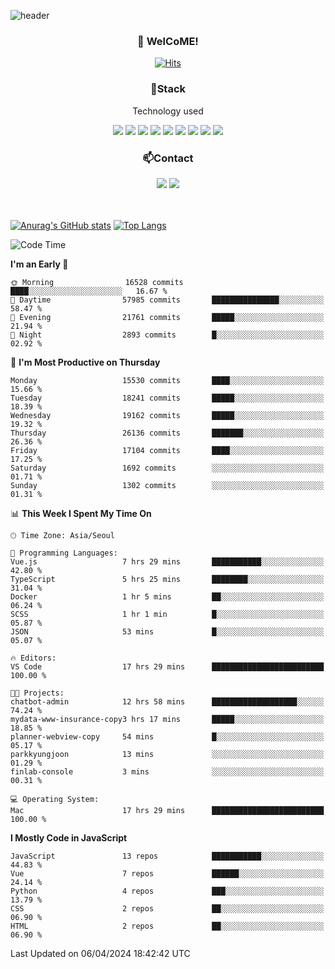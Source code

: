 ![header](https://capsule-render.vercel.app/api?type=waving&color=gradient&height=200&text=Kyungjoon&fontAlign=70&fontAlignY=40&animation=twinkling)

<h3 align="center">👋 WelCoME!</h3>

<div align=center>
  
[![Hits](https://hits.seeyoufarm.com/api/count/incr/badge.svg?url=https%3A%2F%2Fgithub.com%2Fuvula6921&count_bg=%2322BAC9&title_bg=%23827F7F&icon=iconify.svg&icon_color=%2325A27F&title=visits&edge_flat=false)](https://hits.seeyoufarm.com)
  
</div>
<h3 align="center">📌Stack</h3>
<p align="center">Technology used</p>
<div align="center"><img src="https://img.shields.io/badge/HTML5-E34F26?style=flat-square&logo=HTML5&logoColor=white"></img> <img src="https://img.shields.io/badge/CSS3-0A84FF?style=flat-square&logo=CSS3&logoColor=white"></img> <img src="https://img.shields.io/badge/JavaScript-FFCD11?style=flat-square&logo=JavaScript&logoColor=white"></img> <img src="https://img.shields.io/badge/React-00BCF6?style=flat-square&logo=React&logoColor=white"></img> <img src="https://img.shields.io/badge/jQuery-3655FF?style=flat-square&logo=jQuery&logoColor=white"></img> <img src="https://img.shields.io/badge/Ruby-E0115F?style=flat-square&logo=Ruby&logoColor=white"></img> <img src="https://img.shields.io/badge/Python-4B8BBE?style=flat-square&logo=Python&logoColor=white"></img> <img src="https://img.shields.io/badge/Vue-4FC08D?style=flat-square&logo=Vue.js&logoColor=white"></img> <img src="https://img.shields.io/badge/Nuxt-00DC82?style=flat-square&logo=Nuxt.js&logoColor=white"></img></div>

<h3 align="center">📫Contact</h3>
<div align="center"><a href="https://velog.io/@uvula6921/"><img src="https://img.shields.io/badge/Blog-20c997?style=flat-square&logo=V&logoColor=white"/></a> <a href="pkj6921@gmail.com"><img src="https://img.shields.io/badge/Gmail-EA4335?style=flat-square&logo=Gmail&logoColor=white"/></a></div>
<br>
<br>

[![Anurag's GitHub stats](https://github-readme-stats.vercel.app/api?username=uvula6921&hide=stars,issues&show_icons=true&count_private=true&theme=tokyonight)](https://github.com/anuraghazra/github-readme-stats)
[![Top Langs](https://github-readme-stats.vercel.app/api/top-langs/?username=uvula6921&hide=css,jupyter%20notebook,html&exclude_repo=uvula6921,uvula6921.github.io&layout=compact&langs_count=8)](https://github.com/anuraghazra/github-readme-stats)

<!--START_SECTION:waka-->
![Code Time](http://img.shields.io/badge/Code%20Time-2%2C201%20hrs%2037%20mins-blue)

**I'm an Early 🐤** 

```text
🌞 Morning                16528 commits       ████░░░░░░░░░░░░░░░░░░░░░   16.67 % 
🌆 Daytime                57985 commits       ███████████████░░░░░░░░░░   58.47 % 
🌃 Evening                21761 commits       █████░░░░░░░░░░░░░░░░░░░░   21.94 % 
🌙 Night                  2893 commits        █░░░░░░░░░░░░░░░░░░░░░░░░   02.92 % 
```
📅 **I'm Most Productive on Thursday** 

```text
Monday                   15530 commits       ████░░░░░░░░░░░░░░░░░░░░░   15.66 % 
Tuesday                  18241 commits       █████░░░░░░░░░░░░░░░░░░░░   18.39 % 
Wednesday                19162 commits       █████░░░░░░░░░░░░░░░░░░░░   19.32 % 
Thursday                 26136 commits       ███████░░░░░░░░░░░░░░░░░░   26.36 % 
Friday                   17104 commits       ████░░░░░░░░░░░░░░░░░░░░░   17.25 % 
Saturday                 1692 commits        ░░░░░░░░░░░░░░░░░░░░░░░░░   01.71 % 
Sunday                   1302 commits        ░░░░░░░░░░░░░░░░░░░░░░░░░   01.31 % 
```


📊 **This Week I Spent My Time On** 

```text
🕑︎ Time Zone: Asia/Seoul

💬 Programming Languages: 
Vue.js                   7 hrs 29 mins       ███████████░░░░░░░░░░░░░░   42.80 % 
TypeScript               5 hrs 25 mins       ████████░░░░░░░░░░░░░░░░░   31.04 % 
Docker                   1 hr 5 mins         ██░░░░░░░░░░░░░░░░░░░░░░░   06.24 % 
SCSS                     1 hr 1 min          █░░░░░░░░░░░░░░░░░░░░░░░░   05.87 % 
JSON                     53 mins             █░░░░░░░░░░░░░░░░░░░░░░░░   05.07 % 

🔥 Editors: 
VS Code                  17 hrs 29 mins      █████████████████████████   100.00 % 

🐱‍💻 Projects: 
chatbot-admin            12 hrs 58 mins      ███████████████████░░░░░░   74.24 % 
mydata-www-insurance-copy3 hrs 17 mins       █████░░░░░░░░░░░░░░░░░░░░   18.85 % 
planner-webview-copy     54 mins             █░░░░░░░░░░░░░░░░░░░░░░░░   05.17 % 
parkkyungjoon            13 mins             ░░░░░░░░░░░░░░░░░░░░░░░░░   01.29 % 
finlab-console           3 mins              ░░░░░░░░░░░░░░░░░░░░░░░░░   00.31 % 

💻 Operating System: 
Mac                      17 hrs 29 mins      █████████████████████████   100.00 % 
```

**I Mostly Code in JavaScript** 

```text
JavaScript               13 repos            ███████████░░░░░░░░░░░░░░   44.83 % 
Vue                      7 repos             ██████░░░░░░░░░░░░░░░░░░░   24.14 % 
Python                   4 repos             ███░░░░░░░░░░░░░░░░░░░░░░   13.79 % 
CSS                      2 repos             ██░░░░░░░░░░░░░░░░░░░░░░░   06.90 % 
HTML                     2 repos             ██░░░░░░░░░░░░░░░░░░░░░░░   06.90 % 
```




 Last Updated on 06/04/2024 18:42:42 UTC
<!--END_SECTION:waka-->
